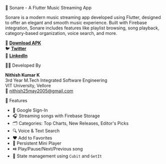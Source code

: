 🎵 Sonare - A Flutter Music Streaming App

Sonare is a modern music streaming app developed using Flutter, designed to offer an elegant and smooth music experience. Built with Firebase integration, Sonare includes features like playlist browsing, song playback, category-based organization, voice search, and more.

📱 [**Download APK**](https://drive.google.com/file/d/1a2K5s-YwWljfw_uv8sA0_WrqmbcKxzZD/view?usp=sharing)  
🐦 [**Twitter**](https://x.com/Nithish37951963)  
🔗 [**LinkedIn**](https://www.linkedin.com/in/nithish-kumar-9b29b3287/)



🧑‍💻 Developed By

**Nithish Kumar K**  
3rd Year M.Tech Integrated Software Engineering  
VIT University, Vellore  
📧 nithish25may2005@gmail.com


🚀 Features

* 🔐 Google Sign-In
* 🎧 Streaming songs with Firebase Storage
* 🗂️ Categories: Top Charts, New Releases, Editor's Picks
* 🔍 Voice & Text Search
* ❤️ Add to Favorites
* 🎵 Persistent Mini Player
* ⏯️ Play/Pause/Next/Previous song
* 🧠 State management using `Cubit` and `GetIt`

